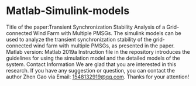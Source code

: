 # Matlab-Simulink-models
Title of the paper:Transient Synchronization Stability Analysis of a Grid-connected Wind Farm with Multiple PMSGs.
The simulink models can be used to analyze the transient synchronization stability of the grid-connected wind farm with multiple PMSGs, as presented in the paper.
Matlab version: Matlab 2019a
Instruction file in the repository introduces the guidelines for using the simulation model and the detailed models of the system.
Contact Information
We are glad that you are interested in this research.
If you have any suggestion or question, you can contact the author Zhen Gao via Email: 1548132919@qq.com. Thanks for your attention!
